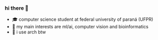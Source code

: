 ### hi there 👋

- 🎓 computer science student at federal university of paraná (UFPR)
- 🧬 my main interests are ml/ai, computer vision and bioinformatics
- 🐧 i use arch btw
